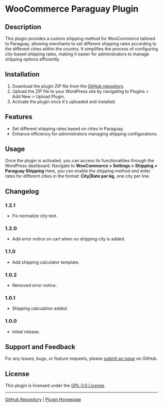 # WooCommerce Paraguay Plugin

## Description

This plugin provides a custom shipping method for WooCommerce tailored to Paraguay, allowing merchants to set different shipping rates according to the different cities within the country. It simplifies the process of configuring city-based shipping rates, making it easier for administrators to manage shipping options efficiently.

## Installation

1. Download the plugin ZIP file from the [GitHub repository](https://github.com/ferroche90/woocommerce-paraguay-shipping).
2. Upload the ZIP file to your WordPress site by navigating to Plugins > Add New > Upload Plugin.
3. Activate the plugin once it's uploaded and installed.

## Features

- Set different shipping rates based on cities in Paraguay.
- Enhance efficiency for administrators managing shipping configurations.

## Usage

Once the plugin is activated, you can access its functionalities through the WordPress dashboard. Navigate to **WooCommerce > Settings > Shipping > Paraguay Shipping** Here, you can enable the shipping method and enter rates for different cities in the format: **City|Rate per kg**, one city per line.

## Changelog

### 1.2.1
- Fix normalize city text.

### 1.2.0
- Add error notice on cart when no shipping city is added.

### 1.1.0
- Add shipping calculator template.

### 1.0.2
- Removed error notice.

### 1.0.1
- Shipping calculation added.

### 1.0.0
- Initial release.

## Support and Feedback

For any issues, bugs, or feature requests, please [submit an issue](https://github.com/ferroche90/woocommerce-paraguay-shipping/issues) on GitHub.

## License

This plugin is licensed under the [GPL-3.0 License](LICENSE).

---

[GitHub Repository](https://github.com/ferroche90/woocommerce-paraguay-shipping) | [Plugin Homepage](https://github.com/ferroche90/woocommerce-paraguay-shipping#readme)
